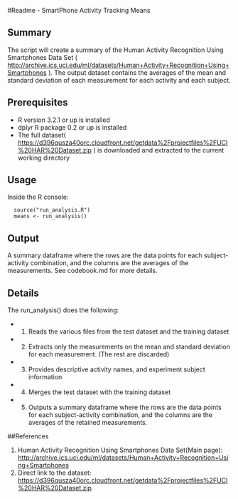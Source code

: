 #Readme - SmartPhone Activity Tracking Means

## Summary
The script will create a summary of the Human Activity Recognition Using Smartphones Data Set ( http://archive.ics.uci.edu/ml/datasets/Human+Activity+Recognition+Using+Smartphones ).
The output dataset contains the averages of the mean and standard deviation of each measurement for each activity and each subject.

## Prerequisites
* R version 3.2.1 or up is installed
* dplyr R package 0.2 or up is installed
* The full dataset( https://d396qusza40orc.cloudfront.net/getdata%2Fprojectfiles%2FUCI%20HAR%20Dataset.zip ) is downloaded and extracted to the current working directory

## Usage
Inside the R console:
```
  source("run_analysis.R") 
  means <- run_analysis()
```

## Output
A summary dataframe where the rows are the data points for each subject-activity combination, and the columns are the averages of the measurements. See codebook.md for more details.

## Details
  The run_analysis() does the following:
* 1. Reads the various files from the test dataset and the training dataset
* 2. Extracts only the measurements on the mean and standard deviation for each measurement. (The rest are discarded)
* 3. Provides descriptive activity names, and experiment subject information
* 4. Merges the test dataset with the training dataset
* 5. Outputs a summary dataframe where the rows are the data points for each subject-activity combination, and the columns are the averages of the retained measurements.

##References
1. Human Activity Recognition Using Smartphones Data Set(Main page):  http://archive.ics.uci.edu/ml/datasets/Human+Activity+Recognition+Using+Smartphones
2. Direct link to the dataset:  https://d396qusza40orc.cloudfront.net/getdata%2Fprojectfiles%2FUCI%20HAR%20Dataset.zip  